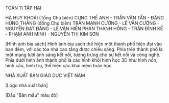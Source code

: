 TOÁN 11
TẬP HAI

HÀ HUY KHOÁI (Tổng Chủ biên)
CUNG THẾ ANH - TRẦN VĂN TẤN - ĐẶNG HÙNG THẮNG (đồng Chủ biên)
TRẦN MẠNH CƯỜNG - LÊ VĂN CƯỜNG - NGUYỄN ĐẠT ĐĂNG - LÊ VĂN HIỀN
PHAN THANH HỒNG - TRẦN ĐÌNH KẾ - PHẠM ANH MINH - NGUYỄN THỊ KIM SƠN

[Hình ảnh bìa sách]
Hình ảnh bìa sách thể hiện một thành phố hiện đại vào ban đêm, với các tòa nhà cao tầng được chiếu sáng. Phía trên thành phố là một mạng lưới ánh sáng kết nối, tượng trưng cho sự kết nối và công nghệ. Phía dưới hình ảnh thành phố là các hình khối hình học 3D như hình nón, hình cầu, hình trụ, thể hiện các khái niệm toán học.

NHÀ XUẤT BẢN GIÁO DỤC VIỆT NAM

[Logo nhà xuất bản]

[Dấu "Bản mẫu" màu đỏ]